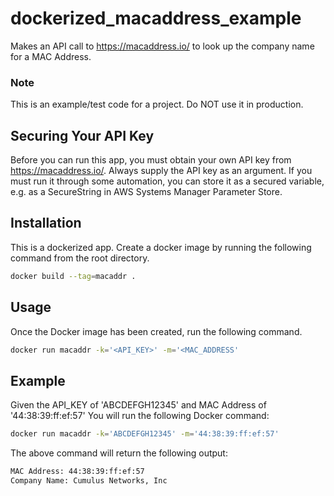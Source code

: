# dockerized_macaddress_example

Makes an API call to https://macaddress.io/ to look up the company name for a MAC Address.

### Note
This is an example/test code for a project. Do NOT use it in production.

## Securing Your API Key
Before you can run this app, you must obtain your own API key from https://macaddress.io/.
Always supply the API key as an argument. If you must run it through some automation, you can store it as a secured variable, e.g. as a SecureString in AWS Systems Manager Parameter Store.

## Installation

This is a dockerized app. Create a docker image by running the following command from the root directory.

```bash
docker build --tag=macaddr .
```

## Usage
Once the Docker image has been created, run the following command.


```bash
docker run macaddr -k='<API_KEY>' -m='<MAC_ADDRESS'
```



## Example
Given the API_KEY of 'ABCDEFGH12345' and MAC Address of '44:38:39:ff:ef:57'
You will run the following Docker command:
```bash
docker run macaddr -k='ABCDEFGH12345' -m='44:38:39:ff:ef:57'
```
The above command will return the following output:
```bash
MAC Address: 44:38:39:ff:ef:57
Company Name: Cumulus Networks, Inc
```
